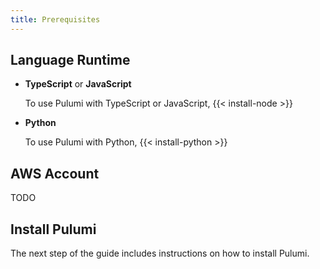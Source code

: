 ```yaml
---
title: Prerequisites
---
```


## Language Runtime

  * **TypeScript** or **JavaScript**

    To use Pulumi with TypeScript or JavaScript, {{< install-node >}}

  * **Python**

    To use Pulumi with Python, {{< install-python >}}

## AWS Account

TODO

## Install Pulumi

The next step of the guide includes instructions on how to install Pulumi.


